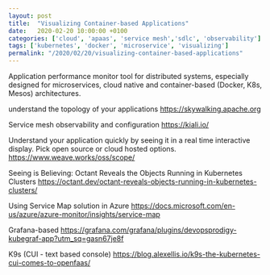 ```yaml
---
layout: post
title:  "Visualizing Container-based Applications"
date:   2020-02-20 10:00:00 +0100
categories: ['cloud', 'apaas', 'service mesh','sdlc', 'observability'] 
tags: ['kubernetes', 'docker', 'microservice', 'visualizing']
permalink: "/2020/02/20/visualizing-container-based-applications"
---
```


Application performance monitor tool for distributed systems, especially designed for microservices, cloud native and container-based (Docker, K8s, Mesos) architectures.

understand the topology of your applications
https://skywalking.apache.org



Service mesh observability and configuration
https://kiali.io/


Understand your application quickly by seeing it in a real time interactive display. Pick open source or cloud hosted options.
https://www.weave.works/oss/scope/


Seeing is Believing: Octant Reveals the Objects Running in Kubernetes Clusters
https://octant.dev/octant-reveals-objects-running-in-kubernetes-clusters/


Using Service Map solution in Azure
https://docs.microsoft.com/en-us/azure/azure-monitor/insights/service-map



Grafana-based
https://grafana.com/grafana/plugins/devopsprodigy-kubegraf-app?utm_sq=gasn67je8f

K9s (CUI - text based console)
https://blog.alexellis.io/k9s-the-kubernetes-cui-comes-to-openfaas/

